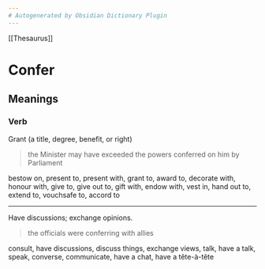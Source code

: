 ```yaml
---
# Autogenerated by Obsidian Dictionary Plugin
---
```


[[Thesaurus]]

# Confer

## Meanings

### Verb

Grant (a title, degree, benefit, or right)

> the Minister may have exceeded the powers conferred on him by Parliament

bestow on, present to, present with, grant to, award to, decorate with, honour with, give to, give out to, gift with, endow with, vest in, hand out to, extend to, vouchsafe to, accord to

---

Have discussions; exchange opinions.

> the officials were conferring with allies

consult, have discussions, discuss things, exchange views, talk, have a talk, speak, converse, communicate, have a chat, have a tête-à-tête


